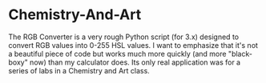 # Chemistry-And-Art

The RGB Converter is a very rough Python script (for 3.x) designed to convert RGB values into 0-255 HSL values. I want to emphasize that it's not a beautiful piece of code but works much more quickly (and more "black-boxy" now) than my calculator does. Its only real application was for a series of labs in a Chemistry and Art class.
